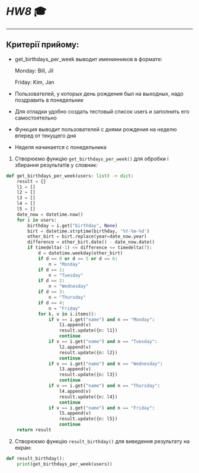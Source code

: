 # ***HW8*** :mortar_board:
___
## **Критерії прийому:**
* get_birthdays_per_week выводит именинников в формате:

  Monday: Bill, Jil
  
  Friday: Kim, Jan

* Пользователей, у которых день рождения был на выходных, надо поздравить в понедельник
* Для отладки удобно создать тестовый список users и заполнить его самостоятельно
* Функция выводит пользователей с днями рождения на неделю вперед от текущего дня
* Неделя начинается с понедельника

1. Створюємо функцію `get_birthdays_per_week()` для обробки і збирання результатів у словник:
```python
def get_birthdays_per_week(users: list) -> dict:
    result = {}
    l1 = []
    l2 = []
    l3 = []
    l4 = []
    l5 = []
    date_now = datetime.now()
    for i in users:
        birthday = i.get("birthday", None)
        birt = datetime.strptime(birthday, '%Y-%m-%d')
        other_birt = birt.replace(year=date_now.year)
        difference = other_birt.date() - date_now.date()
        if timedelta(-1) <= difference <= timedelta(7):
            d = datetime.weekday(other_birt)
            if d == 0 or d == 5 or d == 6:
                n = "Monday"
            if d == 1:
                n = "Tuesday"
            if d == 2:
                n = "Wednesday"
            if d == 3:
                n = "Thursday"
            if d == 4:
                n = "Friday"
            for k, v in i.items():
                if v == i.get("name") and n == "Monday":
                    l1.append(v)
                    result.update({n: l1})
                    continue
                if v == i.get("name") and n == "Tuesday":
                    l2.append(v)
                    result.update({n: l2})
                    continue
                if v == i.get("name") and n == "Wednesday":
                    l3.append(v)
                    result.update({n: l3})
                    continue
                if v == i.get("name") and n == "Thursday":
                    l4.append(v)
                    result.update({n: l4})
                    continue
                if v == i.get("name") and n == "Friday":
                    l5.append(v)
                    result.update({n: l5})
                    continue
    return result
```

2. Створюємо функцію `result_birthday()` для виведення результату на екран:
```python
def result_birthday():
    print(get_birthdays_per_week(users))
```
